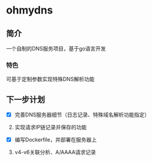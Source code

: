 # ohmydns
## 简介
一个自制的DNS服务项目，基于go语言开发
### 特色
可基于定制参数实现特殊DNS解析功能
## 下一步计划
- [x] 完善DNS服务器细节（日志记录、特殊域名解析功能指定）
2. 实现请求IP链记录并保存的功能
- [x] 编写Dockerfile，并部署在服务器上
3. v4-v6关联分析、A/AAAA请求记录
